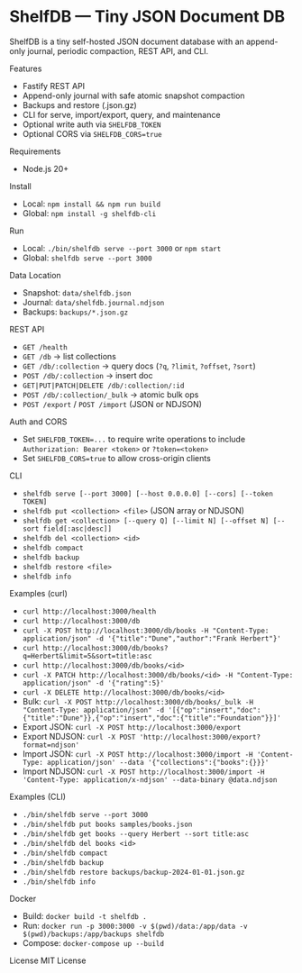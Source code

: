 ShelfDB — Tiny JSON Document DB
================================

ShelfDB is a tiny self-hosted JSON document database with an append-only journal, periodic compaction, REST API, and CLI.

Features
- Fastify REST API
- Append-only journal with safe atomic snapshot compaction
- Backups and restore (.json.gz)
- CLI for serve, import/export, query, and maintenance
- Optional write auth via `SHELFDB_TOKEN`
- Optional CORS via `SHELFDB_CORS=true`

Requirements
- Node.js 20+

Install
- Local: `npm install && npm run build`
 - Global: `npm install -g shelfdb-cli`

Run
- Local: `./bin/shelfdb serve --port 3000` or `npm start`
- Global: `shelfdb serve --port 3000`

Data Location
- Snapshot: `data/shelfdb.json`
- Journal: `data/shelfdb.journal.ndjson`
- Backups: `backups/*.json.gz`

REST API
- `GET /health`
- `GET /db` → list collections
- `GET /db/:collection` → query docs (`?q`, `?limit`, `?offset`, `?sort`)
- `POST /db/:collection` → insert doc
- `GET|PUT|PATCH|DELETE /db/:collection/:id`
- `POST /db/:collection/_bulk` → atomic bulk ops
- `POST /export` / `POST /import` (JSON or NDJSON)

Auth and CORS
- Set `SHELFDB_TOKEN=...` to require write operations to include `Authorization: Bearer <token>` or `?token=<token>`
- Set `SHELFDB_CORS=true` to allow cross-origin clients

CLI
- `shelfdb serve [--port 3000] [--host 0.0.0.0] [--cors] [--token TOKEN]`
- `shelfdb put <collection> <file>` (JSON array or NDJSON)
- `shelfdb get <collection> [--query Q] [--limit N] [--offset N] [--sort field[:asc|desc]]`
- `shelfdb del <collection> <id>`
- `shelfdb compact`
- `shelfdb backup`
- `shelfdb restore <file>`
- `shelfdb info`

Examples (curl)
- `curl http://localhost:3000/health`
- `curl http://localhost:3000/db`
- `curl -X POST http://localhost:3000/db/books -H "Content-Type: application/json" -d '{"title":"Dune","author":"Frank Herbert"}'`
- `curl http://localhost:3000/db/books?q=Herbert&limit=5&sort=title:asc`
- `curl http://localhost:3000/db/books/<id>`
- `curl -X PATCH http://localhost:3000/db/books/<id> -H "Content-Type: application/json" -d '{"rating":5}'`
- `curl -X DELETE http://localhost:3000/db/books/<id>`
- Bulk: `curl -X POST http://localhost:3000/db/books/_bulk -H "Content-Type: application/json" -d '[{"op":"insert","doc":{"title":"Dune"}},{"op":"insert","doc":{"title":"Foundation"}}]'`
- Export JSON: `curl -X POST http://localhost:3000/export`
- Export NDJSON: `curl -X POST 'http://localhost:3000/export?format=ndjson'`
- Import JSON: `curl -X POST http://localhost:3000/import -H 'Content-Type: application/json' --data '{"collections":{"books":{}}}'`
- Import NDJSON: `curl -X POST http://localhost:3000/import -H 'Content-Type: application/x-ndjson' --data-binary @data.ndjson`

Examples (CLI)
- `./bin/shelfdb serve --port 3000`
- `./bin/shelfdb put books samples/books.json`
- `./bin/shelfdb get books --query Herbert --sort title:asc`
- `./bin/shelfdb del books <id>`
- `./bin/shelfdb compact`
- `./bin/shelfdb backup`
- `./bin/shelfdb restore backups/backup-2024-01-01.json.gz`
- `./bin/shelfdb info`

Docker
- Build: `docker build -t shelfdb .`
- Run: `docker run -p 3000:3000 -v $(pwd)/data:/app/data -v $(pwd)/backups:/app/backups shelfdb`
- Compose: `docker-compose up --build`

License
MIT License

